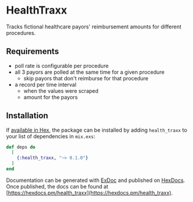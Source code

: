 # HealthTraxx

Tracks fictional healthcare payors' reimbursement amounts for different procedures.

## Requirements
- poll rate is configurable per procedure
- all 3 payors are polled at the same time for a given procedure
  - skip payors that don't reimburse for that procedure
- a record per time interval
  - when the values were scraped
  - amount for the payors

## Installation

If [available in Hex](https://hex.pm/docs/publish), the package can be installed
by adding `health_traxx` to your list of dependencies in `mix.exs`:

```elixir
def deps do
  [
    {:health_traxx, "~> 0.1.0"}
  ]
end
```

Documentation can be generated with [ExDoc](https://github.com/elixir-lang/ex_doc)
and published on [HexDocs](https://hexdocs.pm). Once published, the docs can
be found at [https://hexdocs.pm/health_traxx](https://hexdocs.pm/health_traxx).

